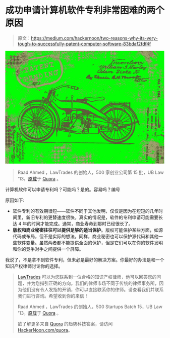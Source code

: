 # 成功申请计算机软件专利非常困难的两个原因

> 原文：<https://medium.com/hackernoon/two-reasons-why-its-very-tough-to-successfully-patent-computer-software-83bdaf2fdf4f>

![](img/6b534c3052e6194d8f69902c306519d7.png)

> Raad Ahmed ，LawTrades 的创始人，500 家创业公司第 15 批，UB Law '13。[原载](https://www.quora.com/Is-computer-software-patentable/answer/Raad-Ahmed)于 [Quora](http://quora.com?ref=hackernoon) 。

计算机软件可以申请专利吗？可能吗？是的。容易吗？编号

原因如下:

*   软件专利的有效期很短——软件不同于其他发明，仅仅是因为在短短的几年时间里，新旧专利的更替速度很快。真实的情况是，软件的专利申请可能需要长达 4 年的时间才能完成。通常，商业寿命到那时已经很长了。
*   **版权和商业秘密往往可以提供足够的适当保护**。版权可能保护某些方面，如源代码或布局，但不是实际的想法。同样，商业秘密也可以保护源代码和其他一些软件变量。虽然两者都不能提供全面的保护，但是它们可以在你的软件发明和你的竞争对手之间提供一个屏障。

我说了，不是拿不到软件专利，但未必是最好的解决方案。你最好的办法是和一个知识产权律师讨论你的选择。

> [LawTrades](https://www.lawtrades.com/project/intellectual-property-lawyers/) 可以为您联系到一位合格的知识产权律师，他可以回答您的问题，并为您指引正确的方向。我们的律师市场不同于传统的律师事务所，因为他们没有令人发指的开销，你可以直接联系你的律师。请查看我们并联系我们进行咨询。希望收到你的来信！
> 
> Raad Ahmed ，LawTrades 的创始人，500 Startups Batch 15，UB Law '13。[原载](https://www.quora.com/Is-computer-software-patentable/answer/Raad-Ahmed)于 [Quora](http://quora.com?ref=hackernoon) 。
> 
> 欲了解更多来自 [Quora](https://medium.com/u/3853f85f7d5e?source=post_page-----83bdaf2fdf4f--------------------------------) 的趋势科技答案，请访问[HackerNoon.com/quora](https://hackernoon.com/quora/home)。